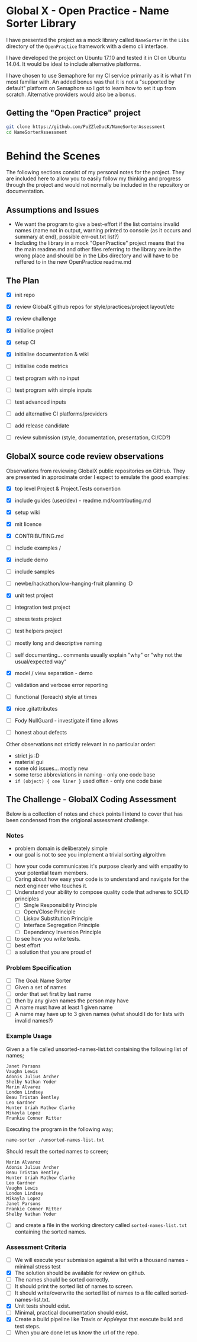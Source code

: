 

# Global X - Open Practice - Name Sorter Library

I have presented the project as a mock library called ```NameSorter``` in the ```Libs``` directory of the ```OpenPractice``` framework with a demo cli interface.

I have developed the project on Ubuntu 17.10 and tested it in CI on Ubuntu 14.04. It would be ideal to include alternative platforms.

I have chosen to use Semaphore for my CI service primarily as it is what I'm most familiar with. An added bonus was that it is not a "supported by default" platform on Semaphore so I got to learn how to set it up from scratch. Alternative providers would also be a bonus.

## Getting the "Open Practice" project

```sh
git clone https://github.com/PuZZleDucK/NameSorterAssessment
cd NameSorterAssessment
```

# Behind the Scenes

The following sections consist of my personal notes for the project. They are included here to allow you to  easily follow my thinking and progress through the project and would not normally be included in the repository or documentation.

## Assumptions and Issues

- We want the program to give a best-effort if the list contains invalid names (name not in output, warning printed to console (as it occurs and summary at end), possible err-out.txt list?)
- Including the library in a mock "OpenPractice" project means that the the main readme.md and other files referring to the library are in the wrong place and should be in the Libs directory and will have to be reffered to in the new OpenPractice readme.md

## The Plan

- [x] init repo
- [x] review GlobalX github repos for style/practices/project layout/etc
- [x] review challenge
- [x] initialise project
- [x] setup CI
- [x] initialise documentation & wiki
- [ ] initialise code metrics
- [ ] test program with no input
- [ ] test program with simple inputs
- [ ] test advanced inputs
- [ ] add alternative CI platforms/providers
- [ ] add release candidate
- [ ] review submission (style, documentation, presentation, CI/CD?)


## GlobalX source code review observations

Observations from reviewing GlobalX public repositories on GitHub. They are presented in approximate order I expect to emulate the good examples:

- [x] top level Project & Project.Tests convention
- [x] include guides (user/dev) - readme.md/contributing.md
- [x] setup wiki
- [x] mit licence
- [x] CONTRIBUTING.md
- [ ] include examples /
- [x] include demo
- [ ] include samples
- [ ] newbe/hackathon/low-hanging-fruit planning :D
- [x] unit test project
- [ ] integration test project
- [ ] stress tests project
- [ ] test helpers project

- [ ] mostly long and descriptive naming
- [ ] self documenting... comments usually explain "why" or "why not the usual/expected way"
- [x] model / view separation - demo
- [ ] validation and verbose error reporting
- [ ] functional (foreach) style at times
- [x] nice .gitattributes
- [ ] Fody NullGuard - investigate if time allows
- [ ] honest about defects

Other observations not strictly relevant in no particular order:

- strict js :D
- material gui
- some old issues... mostly new
- some terse abbreviations in naming - only one code base
- ```if (object) { one liner }``` used often - only one code base

## The Challenge - GlobalX Coding Assessment

Below is a collection of notes and check points I intend to cover that has been condensed from the origional assessment challenge.

### Notes

- problem domain is deliberately simple
- our goal is not to see you implement a trivial sorting algroithm
- [ ] how your code communicates it's purpose clearly and with empathy to your potential team members.
- [ ] Caring about how easy your code is to understand and navigate for the next engineer who touches it.
- [ ] Understand your ability to compose quality code that adheres to SOLID principles
  - [ ] Single Responsibility Principle
  - [ ] Open/Close Principle
  - [ ] Liskov Substitution Principle
  - [ ] Interface Segregation Principle
  - [ ] Dependency Inversion Principle
- [ ] to see how you write tests.
- [ ] best effort
- [ ] a solution that you are proud of

### Problem Specification

- [ ] The Goal: Name Sorter
- [ ] Given a set of names
- [ ] order that set first by last name
- [ ] then by any given names the person may have
- [ ] A name must have at least 1 given name
- [ ] A name may have up to 3 given names (what should I do for lists with invalid names?)

### Example Usage

Given a a file called unsorted-names-list.txt containing the following list of names;

```fundamental
Janet Parsons
Vaughn Lewis
Adonis Julius Archer
Shelby Nathan Yoder
Marin Alvarez
London Lindsey
Beau Tristan Bentley
Leo Gardner
Hunter Uriah Mathew Clarke
Mikayla Lopez
Frankie Conner Ritter
```

Executing the program in the following way;

```sh
name-sorter ./unsorted-names-list.txt
```

Should result the sorted names to screen;

```fundamental
Marin Alvarez
Adonis Julius Archer
Beau Tristan Bentley
Hunter Uriah Mathew Clarke
Leo Gardner
Vaughn Lewis
London Lindsey
Mikayla Lopez
Janet Parsons
Frankie Conner Ritter
Shelby Nathan Yoder
```

- [ ] and create a file in the working directory called ```sorted-names-list.txt``` containing the sorted names.

### Assessment Criteria

- [ ] We will execute your submission against a list with a thousand names - minimal stress test
- [x] The solution should be available for review on github.
- [ ] The names should be sorted correctly.
- [ ] It should print the sorted list of names to screen.
- [ ] It should write/overwrite the sorted list of names to a file called sorted-names-list.txt.
- [x] Unit tests should exist.
- [ ] Minimal, practical documentation should exist.
- [x] Create a build pipeline like Travis or AppVeyor that execute build and test steps.
- [ ] When you are done let us know the url of the repo.
